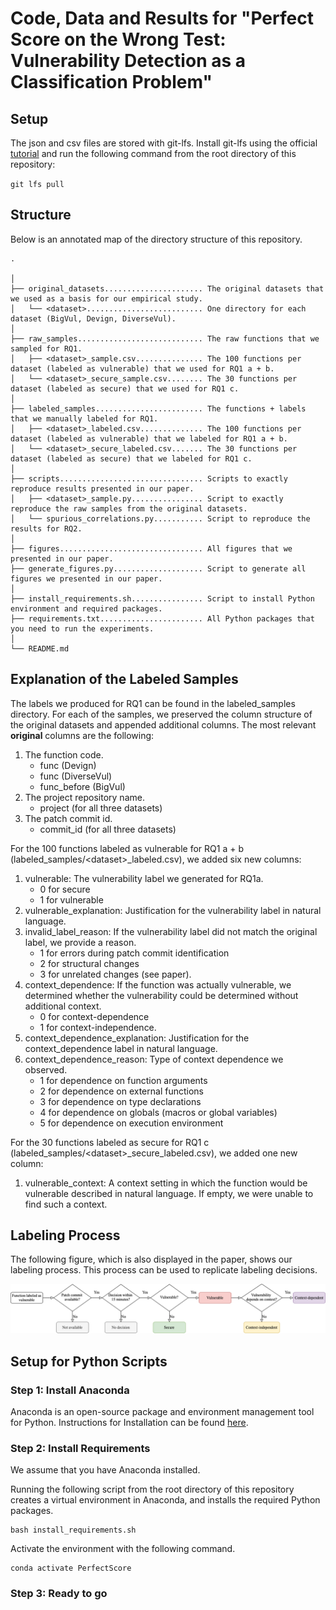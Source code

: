 # Code, Data and Results for "Perfect Score on the Wrong Test: Vulnerability Detection as a Classification Problem"

## Setup

The json and csv files are stored with git-lfs. Install git-lfs using the official [tutorial](https://git-lfs.com) and run the following command from the root directory of this repository:

`git lfs pull`

## Structure

Below is an annotated map of the directory structure of this repository.

```
.

│
├── original_datasets...................... The original datasets that we used as a basis for our empirical study.
│   └── <dataset>.......................... One directory for each dataset (BigVul, Devign, DiverseVul).
│
├── raw_samples............................ The raw functions that we sampled for RQ1.
│   ├── <dataset>_sample.csv............... The 100 functions per dataset (labeled as vulnerable) that we used for RQ1 a + b.
│   └── <dataset>_secure_sample.csv........ The 30 functions per dataset (labeled as secure) that we used for RQ1 c.
│
├── labeled_samples........................ The functions + labels that we manually labeled for RQ1.
│   ├── <dataset>_labeled.csv.............. The 100 functions per dataset (labeled as vulnerable) that we labeled for RQ1 a + b.
│   └── <dataset>_secure_labeled.csv....... The 30 functions per dataset (labeled as secure) that we labeled for RQ1 c.
│
├── scripts................................ Scripts to exactly reproduce results presented in our paper.
│   ├── <dataset>_sample.py................ Script to exactly reproduce the raw samples from the original datasets.
│   └── spurious_correlations.py........... Script to reproduce the results for RQ2.
│
├── figures................................ All figures that we presented in our paper.
├── generate_figures.py.................... Script to generate all figures we presented in our paper.
│
├── install_requirements.sh................ Script to install Python environment and required packages.
├── requirements.txt....................... All Python packages that you need to run the experiments.
│
└── README.md
```

## Explanation of the Labeled Samples

The labels we produced for RQ1 can be found in the labeled_samples directory. For each of the samples, we preserved the column structure of the original datasets and appended additional columns. The most relevant **original** columns are the following:

1. The function code.
    - func (Devign)
    - func (DiverseVul)
    - func_before (BigVul)
2. The project repository name.
    - project (for all three datasets)
3. The patch commit id.
    - commit_id (for all three datasets)

For the 100 functions labeled as vulnerable for RQ1 a + b (labeled_samples/\<dataset\>\_labeled.csv), we added six new columns:

1. vulnerable: The vulnerability label we generated for RQ1a.
    - 0 for secure
    - 1 for vulnerable
2. vulnerable_explanation: Justification for the vulnerability label in natural language.
3. invalid_label_reason: If the vulnerability label did not match the original label, we provide a reason.
    - 1 for errors during patch commit identification
    - 2 for structural changes
    - 3 for unrelated changes (see paper).
4. context_dependence: If the function was actually vulnerable, we determined whether the vulnerability could be determined without additional context.
    - 0 for context-dependence
    - 1 for context-independence.
5. context_dependence_explanation: Justification for the context_dependence label in natural language.
6. context_dependence_reason: Type of context dependence we observed.
    - 1 for dependence on function arguments
    - 2 for dependence on external functions
    - 3 for dependence on type declarations
    - 4 for dependence on globals (macros or global variables)
    - 5 for dependence on execution environment

For the 30 functions labeled as secure for RQ1 c (labeled_samples/\<dataset\>\_secure_labeled.csv), we added one new column:

1. vulnerable_context: A context setting in which the function would be vulnerable described in natural language. If empty, we were unable to find such a context.

## Labeling Process

The following figure, which is also displayed in the paper, shows our labeling process. This process can be used to replicate labeling decisions.

![Methodology](figures/methodology.png)

## Setup for Python Scripts

### Step 1: Install Anaconda

Anaconda is an open-source package and environment management tool for Python. Instructions for Installation can be found [here](https://www.anaconda.com/products/distribution).

### Step 2: Install Requirements

We assume that you have Anaconda installed.

Running the following script from the root directory of this repository creates a virtual environment in Anaconda, and installs the required Python packages.

```
bash install_requirements.sh
```

Activate the environment with the following command.

```
conda activate PerfectScore
```

### Step 3: Ready to go
